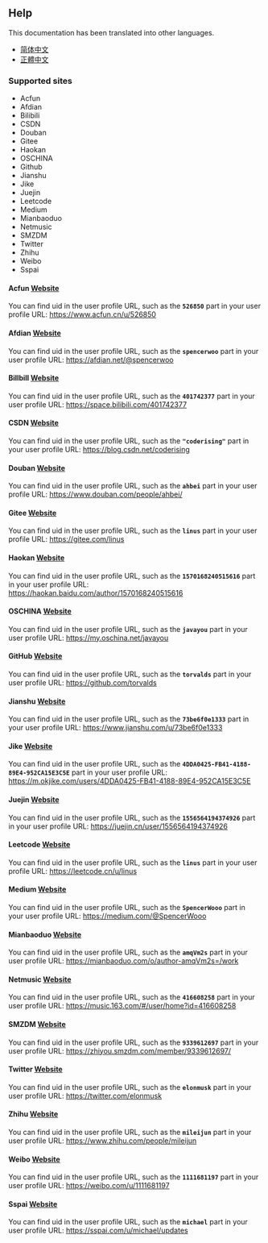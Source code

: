 ## Help

This documentation has been translated into other languages.
- [简体中文](/docs/help_zh-Hans.html)
- [正體中文](/docs/help_zh-Hant.html)

### Supported sites
- Acfun
- Afdian
- Bilibili
- CSDN
- Douban
- Gitee
- Haokan
- OSCHINA
- Github
- Jianshu
- Jike
- Juejin
- Leetcode
- Medium
- Mianbaoduo
- Netmusic
- SMZDM
- Twitter
- Zhihu
- Weibo
- Sspai

#### Acfun [Website](https://www.acfun.cn)
You can find uid in the user profile URL, such as the **`526850`** part in your user profile URL: https://www.acfun.cn/u/526850

#### Afdian [Website](https://afdian.net)
You can find uid in the user profile URL, such as the **`spencerwoo`** part in your user profile URL: https://afdian.net/@spencerwoo

#### Billbill [Website](https://www.bilibili.com)
You can find uid in the user profile URL, such as the **`401742377`** part in your user profile URL: https://space.bilibili.com/401742377

#### CSDN [Website](https://csdn.net/)
You can find uid in the user profile URL, such as the **`"coderising"`** part in your user profile URL: https://blog.csdn.net/coderising

#### Douban [Website](https://douban.com/)
You can find uid in the user profile URL, such as the **`ahbei`** part in your user profile URL: https://www.douban.com/people/ahbei/

#### Gitee [Website](https://gitee.com/)
You can find uid in the user profile URL, such as the **`linus`** part in your user profile URL: https://gitee.com/linus

#### Haokan [Website](https://haokan.baidu.com/)
You can find uid in the user profile URL, such as the **`1570168240515616`** part in your user profile URL: https://haokan.baidu.com/author/1570168240515616

#### OSCHINA [Website](https://oschina.net)
You can find uid in the user profile URL, such as the **`javayou`** part in your user profile URL: https://my.oschina.net/javayou

#### GitHub [Website](https://github.com/)
You can find uid in the user profile URL, such as the **`torvalds`** part in your user profile URL: https://github.com/torvalds

#### Jianshu [Website](https://www.jianshu.com/)
You can find uid in the user profile URL, such as the **`73be6f0e1333`** part in your user profile URL: https://www.jianshu.com/u/73be6f0e1333

#### Jike [Website](https://m.okjike.com/)
You can find uid in the user profile URL, such as the **`4DDA0425-FB41-4188-89E4-952CA15E3C5E`** part in your user profile URL: https://m.okjike.com/users/4DDA0425-FB41-4188-89E4-952CA15E3C5E

#### Juejin [Website](https://juejin.cn/)
You can find uid in the user profile URL, such as the **`1556564194374926`** part in your user profile URL: https://juejin.cn/user/1556564194374926

#### Leetcode [Website](https://leetcode.cn/)
You can find uid in the user profile URL, such as the **`linus`** part in your user profile URL: https://leetcode.cn/u/linus

#### Medium [Website](https://medium.com/)
You can find uid in the user profile URL, such as the **`SpencerWooo`** part in your user profile URL: https://medium.com/@SpencerWooo

#### Mianbaoduo [Website](https://mianbaoduo.com/)
You can find uid in the user profile URL, such as the **`amqVm2s`** part in your user profile URL: https://mianbaoduo.com/o/author-amqVm2s=/work

#### Netmusic [Website](https://music.163.com/)
You can find uid in the user profile URL, such as the **`416608258`** part in your user profile URL: https://music.163.com/#/user/home?id=416608258

#### SMZDM [Website](https://www.smzdm.com/)
You can find uid in the user profile URL, such as the **`9339612697`** part in your user profile URL: https://zhiyou.smzdm.com/member/9339612697/

#### Twitter [Website](https://twitter.com/)
You can find uid in the user profile URL, such as the **`elonmusk`** part in your user profile URL: https://twitter.com/elonmusk

#### Zhihu [Website](https://www.zhihu.com/)
You can find uid in the user profile URL, such as the **`mileijun`** part in your user profile URL: https://www.zhihu.com/people/mileijun

#### Weibo [Website](https://weibo.com/)
You can find uid in the user profile URL, such as the **`1111681197`** part in your user profile URL: https://weibo.com/u/1111681197

#### Sspai [Website](https://sspai.com/)
You can find uid in the user profile URL, such as the **`michael`** part in your user profile URL: https://sspai.com/u/michael/updates
